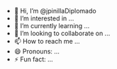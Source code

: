 - 👋 Hi, I’m @jpinillaDiplomado
- 👀 I’m interested in ...
- 🌱 I’m currently learning ...
- 💞️ I’m looking to collaborate on ...
- 📫 How to reach me ...
- 😄 Pronouns: ...
- ⚡ Fun fact: ...

<!---
jpinillaDiplomado/jpinillaDiplomado is a ✨ special ✨ repository because its `README.md` (this file) appears on your GitHub profile.
You can click the Preview link to take a look at your changes.
--->
